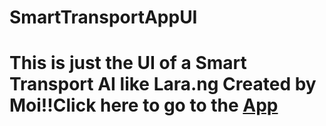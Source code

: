 # SmartTransportAppUI
<h1>This is just the UI of a Smart Transport AI like Lara.ng Created by Moi!!</h1.

<p>Click here to go to the <b><a href="https://hacktivist123.github.io/SmartTransportUI">App</a></b></P>

